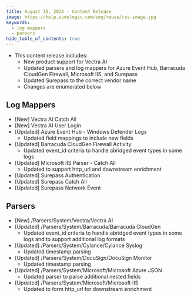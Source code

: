 ```yaml
---
title: August 15, 2025 - Content Release
image: https://help.sumologic.com/img/reuse/rss-image.jpg
keywords:
  - log mappers
  - parsers
hide_table_of_contents: true    
---
```


* This content release includes:
    - New product support for Vectra AI
    - Updated parsers and log mappers for Azure Event Hub, Barracuda CloudGen Firewall, Microsoft IIS, and Surepass
    - Updated Surepass to the correct vendor name
    -  Changes are enumerated below

## Log Mappers
- [New] Vectra AI Catch All
- [New] Vectra AI User Login
- [Updated] Azure Event Hub - Windows Defender Logs
    - Updated field mappings to include new fields
- [Updated] Barracuda CloudGen Firewall Activity
    - Updated event_id criteria to handle abridged event types in some logs
- [Updated] Microsoft IIS Parser - Catch All
    - Updated to support http_url and downstream enrichment
- [Updated] Surepass Authentication
- [Updated] Surepass Catch All
- [Updated] Surepass Network Event

## Parsers
- [New] /Parsers/System/Vectra/Vectra AI
- [Updated] /Parsers/System/Barracuda/Barracuda CloudGen
    - Updated event_id criteria to handle abridged event types in some logs and to support additional log formats
- [Updated] /Parsers/System/Cylance/Cylance Syslog
    - Updated timestamp parsing
- [Updated] /Parsers/System/DocuSign/DocuSign Monitor
    - Updated timestamp parsing
- [Updated] /Parsers/System/Microsoft/Microsoft Azure JSON
    - Updated parser to parse additional nested fields
- [Updated] /Parsers/System/Microsoft/Microsoft IIS
    - Updated to form http_url for downstream enrichment